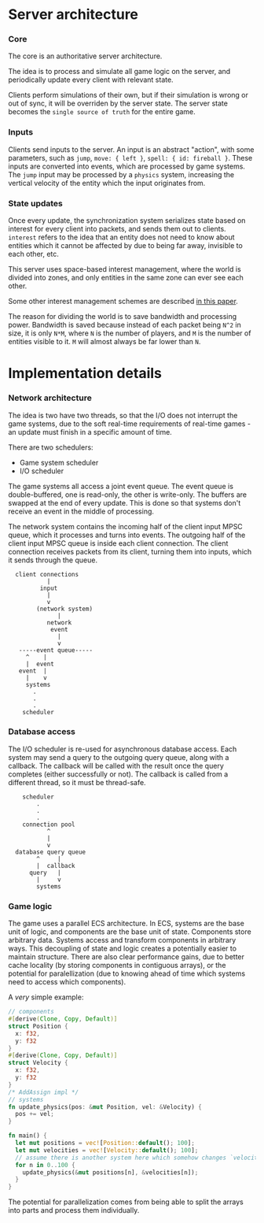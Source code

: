 # Server architecture

### Core

The core is an authoritative server architecture. 

The idea is to process and simulate all game logic on the server, and periodically update every client with relevant state. 

Clients perform simulations of their own, but if their simulation is wrong or out of sync, it will be overriden by the server state. The server state becomes the `single source of truth` for the entire game. 

### Inputs

Clients send inputs to the server. An input is an abstract "action", with some parameters, such as `jump`, `move: { left }`, `spell: { id: fireball }`. These inputs are converted into events, which are processed by game systems. The `jump` input may be processed by a `physics` system, increasing the vertical velocity of the entity which the input originates from.

### State updates

Once every update, the synchronization system serializes state based on interest for every client into packets, and sends them out to clients. `interest` refers to the idea that an entity does not need to know about entities which it cannot be affected by due to being far away, invisible to each other, etc.

This server uses space-based interest management, where the world is divided into zones, and only entities in the same zone can ever see each other.

Some other interest management schemes are described [in this paper](https://www.cs.mcgill.ca/~jboula2/thesis.pdf).

The reason for dividing the world is to save bandwidth and processing power. Bandwidth is saved because instead of each packet being `N^2` in size, it is only `N*M`, where `N` is the number of players, and `M` is the number of entities visible to it. `M` will almost always be far lower than `N`.

# Implementation details

### Network architecture

The idea is two have two threads, so that the I/O does not interrupt the game systems, due to the soft real-time requirements of real-time games - an update must finish in a specific amount of time. 

There are two schedulers:
* Game system scheduler
* I/O scheduler

The game systems all access a joint event queue. The event queue is double-buffered, one is read-only, the other is write-only. The buffers are swapped at the end of every update. This is done so that systems don't receive an event in the middle of processing. 

The network system contains the incoming half of the client input MPSC queue, which it processes and turns into events. The outgoing half of the client input MPSC queue is inside each client connection. The client connection receives packets from its client, turning them into inputs, which it sends through the queue.

```
  client connections
           |
         input
           |
           v
        (network system)
              |
           network
            event
              |
              v
   -----event queue-----
     ^    |
     |  event
   event  |
     |    v
     systems
       .
       .
       .
    scheduler
```

### Database access

The I/O scheduler is re-used for asynchronous database access. Each system may send a query to the outgoing query queue, along with a callback. The callback will be called with the result once the query completes (either successfully or not). The callback is called from a different thread, so it must be thread-safe.

```
    scheduler
        .
        .
        .
    connection pool
           ^
           |
           v
  database query queue
        ^     |
        |  callback
      query   |
        |     v
        systems
```

### Game logic

The game uses a parallel ECS architecture. In ECS, systems are the base unit of logic, and components are the base unit of state. Components store arbitrary data. Systems access and transform components in arbitrary ways. This decoupling of state and logic creates a potentially easier to maintain structure. There are also clear performance gains, due to better cache locality (by storing components in contiguous arrays), or the potential for paralellization (due to knowing ahead of time which systems need to access which components).

A *very* simple example:
```rust
// components
#[derive(Clone, Copy, Default)]
struct Position {
  x: f32,
  y: f32
}
#[derive(Clone, Copy, Default)]
struct Velocity {
  x: f32,
  y: f32
}
/* AddAssign impl */
// systems
fn update_physics(pos: &mut Position, vel: &Velocity) {
  pos += vel;
}

fn main() {
  let mut positions = vec![Position::default(); 100];
  let mut velocities = vec![Velocity::default(); 100];
  // assume there is another system here which somehow changes `velocities`
  for n in 0..100 {
    update_physics(&mut positions[n], &velocities[n]);
  }
}
```

The potential for parallelization comes from being able to split the arrays into parts and process them individually.